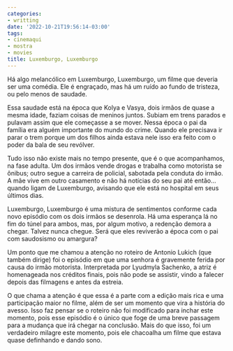```yaml
---
categories:
- writting
date: '2022-10-21T19:56:14-03:00'
tags:
- cinemaqui
- mostra
- movies
title: Luxemburgo, Luxemburgo
---
```


Há algo melancólico em Luxemburgo, Luxemburgo, um filme que deveria ser uma comédia. Ele é engraçado, mas há um ruído ao fundo de tristeza, ou pelo menos de saudade.

Essa saudade está na época que Kolya e Vasya, dois irmãos de quase a mesma idade, faziam coisas de meninos juntos. Subiam em trens parados e pulavam assim que ele começasse a se mover. Nessa época o pai da família era alguém importante do mundo do crime. Quando ele precisava ir parar o trem porque um dos filhos ainda estava nele isso era feito com o poder da bala de seu revólver.

Tudo isso não existe mais no tempo presente, que é o que acompanhamos, na fase adulta. Um dos irmãos vende drogas e trabalha como motorista se ônibus; outro segue a carreira de policial, sabotada pela conduta do irmão. A mãe vive em outro casamento e não há notícias do seu pai até então... quando ligam de Luxemburgo, avisando que ele está no hospital em seus últimos dias.

Luxemburgo, Luxemburgo é uma mistura de sentimentos conforme cada novo episódio com os dois irmãos se desenrola. Há uma esperança lá no fim do túnel para ambos, mas, por algum motivo, a redenção demora a chegar. Talvez nunca chegue. Será que eles reviverão a época com o pai com saudosismo ou amargura?

Um ponto que me chamou a atenção no roteiro de Antonio Lukich (que também dirige) foi o episódio em que uma senhora é gravemente ferida por causa do irmão motorista. Interpretada por Lyudmyla Sachenko, a atriz é homenageada nos créditos finais, pois não pode se assistir, vindo a falecer depois das filmagens e antes da estreia.

O que chama a atenção é que essa é a parte com a edição mais rica e uma participação maior no filme, além de ser um momento que vira a história do avesso. Isso faz pensar se o roteiro não foi modificado para inchar este momento, pois esse episódio é o único que foge de uma breve passagem para a mudança que irá chegar na conclusão. Mais do que isso, foi um verdadeiro milagre este momento, pois ele chacoalha um filme que estava quase definhando e dando sono.